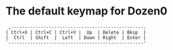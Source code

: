 # The default keymap for Dozen0

```
 ,-------------------------------------------------.
| Ctrl+X | Ctrl+C | Ctrl+V |  Up  | Delete | Bksp  |
|  Ctrl  | Shift  |  Left  | Down | Right  | Enter |
`--------------------------------------------------'
```
